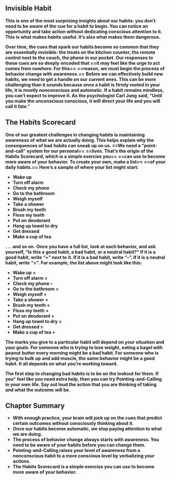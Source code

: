 
## **Invisible Habit**

**This is one of the most surprising insights about our habits: you don’t need to**
**be aware of the cue for a habit to begin. You can notice an opportunity and take**
**action without dedicating conscious attention to it. This is what makes habits**
**useful. It’s also what makes them dangerous.**
    
**Over time, the cues that spark our habits become so common that they are**
**essentially invisible: the treats on the kitchen counter, the remote control next to**
**the couch, the phone in our pocket. Our responses to these cues are so deeply**
**encoded that ==it may feel like the urge to act comes from nowhere. For this==**
**==reason, we must begin the process of behavior change with awareness.==**
	**Before we can effectively build new habits, we need to get a handle on our**
**current ones. This can be more challenging than it sounds because once a habit is**
**firmly rooted in your life, it is mostly nonconscious and automatic. If a habit**
**remains mindless, you can’t expect to improve it. As the psychologist Carl Jung**
**said, “Until you make the unconscious conscious, it will direct your life and you**
**will call it fate.”**

## **The Habits Scorecard**

**One of our greatest challenges in changing habits is maintaining awareness of**
**what we are actually doing. This helps explain why the consequences of bad**
**habits can sneak up on us. ==We need a “point-and-call” system for our personal==**
**==lives. That’s the origin of the Habits Scorecard, which is a simple exercise you==**
**==can use to become more aware of your behavior. To create your own, make a list==**
**==of your daily habits.==**
	**Here’s a sample of where your list might start:**

- **Wake up**
- **Turn off alarm**
- **Check my phone**
- **Go to the bathroom**
- **Weigh myself**
- **Take a shower**
- **Brush my teeth**
- **Floss my teeth**
- **Put on deodorant**
- **Hang up towel to dry**
- **Get dressed**
- **Make a cup of tea**

**. . . and so on.**
	**Once you have a full list, look at each behavior, and ask yourself, “Is this a**
**good habit, a bad habit, or a neutral habit?” If it is a good habit, write “+” next to**
**it. If it is a bad habit, write “–”. If it is a neutral habit, write “=”.**
	**For example, the list above might look like this:**

- **Wake up =**
- **Turn off alarm =**
- **Check my phone –**
- **Go to the bathroom =**
- **Weigh myself +**
- **Take a shower +**
- **Brush my teeth +**
- **Floss my teeth +**
- **Put on deodorant +**
- **Hang up towel to dry =**
- **Get dressed =**
- **Make a cup of tea +**

**The marks you give to a particular habit will depend on your situation and**
**your goals. For someone who is trying to lose weight, eating a bagel with peanut**
**butter every morning might be a bad habit. For someone who is trying to bulk up**
**and add muscle, the same behavior might be a good habit. It all depends on what**
**you’re working toward.**

**The first step to changing bad habits is to be on the lookout for them. If you***
**feel like you need extra help, then you can try Pointing-and-Calling in your own**
**life. Say out loud the action that you are thinking of taking and what the outcome**
**will be.**

## **Chapter Summary**
- **With enough practice, your brain will pick up on the cues that predict**
  **certain outcomes without consciously thinking about it.**
- **Once our habits become automatic, we stop paying attention to what**
  **we are doing.**
- **The process of behavior change always starts with awareness. You**
  **need to be aware of your habits before you can change them.**
- **Pointing-and-Calling raises your level of awareness from a**
  **nonconscious habit to a more conscious level by verbalizing your**
  **actions.**
- **The Habits Scorecard is a simple exercise you can use to become more**
  **aware of your behavior.**